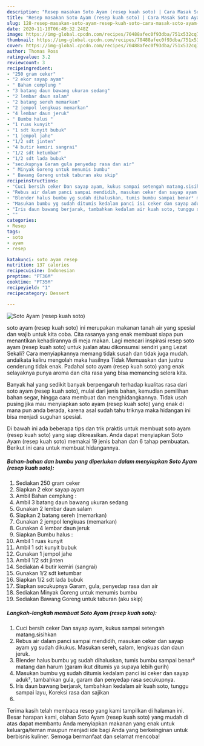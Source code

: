 ```yaml
---
description: "Resep masakan Soto Ayam (resep kuah soto) | Cara Masak Soto Ayam (resep kuah soto) Yang Lezat"
title: "Resep masakan Soto Ayam (resep kuah soto) | Cara Masak Soto Ayam (resep kuah soto) Yang Lezat"
slug: 128-resep-masakan-soto-ayam-resep-kuah-soto-cara-masak-soto-ayam-resep-kuah-soto-yang-lezat
date: 2020-11-10T06:49:32.248Z
image: https://img-global.cpcdn.com/recipes/70488afec0f93dba/751x532cq70/soto-ayam-resep-kuah-soto-foto-resep-utama.jpg
thumbnail: https://img-global.cpcdn.com/recipes/70488afec0f93dba/751x532cq70/soto-ayam-resep-kuah-soto-foto-resep-utama.jpg
cover: https://img-global.cpcdn.com/recipes/70488afec0f93dba/751x532cq70/soto-ayam-resep-kuah-soto-foto-resep-utama.jpg
author: Thomas Ross
ratingvalue: 3.2
reviewcount: 3
recipeingredient:
- "250 gram ceker"
- "2 ekor sayap ayam"
- " Bahan cemplung "
- "3 batang daun bawang ukuran sedang"
- "2 lembar daun salam"
- "2 batang sereh memarkan"
- "2 jempol lengkuas memarkan"
- "4 lembar daun jeruk"
- " Bumbu halus "
- "1 ruas kunyit"
- "1 sdt kunyit bubuk"
- "1 jempol jahe"
- "1/2 sdt jinten"
- "4 butir kemiri sangrai"
- "1/2 sdt ketumbar"
- "1/2 sdt lada bubuk"
- "secukupnya Garam gula penyedap rasa dan air"
- " Minyak Goreng untuk menumis bumbu"
- " Bawang Goreng untuk taburan aku skip"
recipeinstructions:
- "Cuci bersih ceker Dan sayap ayam, kukus sampai setengah matang.sisihkan"
- "Rebus air dalam panci sampai mendidih, masukan ceker dan sayap ayam yg sudah dikukus. Masukan sereh, salam, lengkuas dan daun jeruk."
- "Blender halus bumbu yg sudah dihaluskan, tumis bumbu sampai benar² matang dan harum (garam ikut ditumis ya supaya lebih gurih)"
- "Masukan bumbu yg sudah ditumis kedalam panci isi ceker dan sayap aduk², tambahkan gula, garam dan penyedap rasa secukupnya."
- "Iris daun bawang berjarak, tambahkan kedalam air kuah soto, tunggu sampai layu, Koreksi rasa dan sajikan"
- ""
categories:
- Resep
tags:
- soto
- ayam
- resep

katakunci: soto ayam resep 
nutrition: 137 calories
recipecuisine: Indonesian
preptime: "PT36M"
cooktime: "PT35M"
recipeyield: "1"
recipecategory: Dessert

---
```



![Soto Ayam (resep kuah soto)](https://img-global.cpcdn.com/recipes/70488afec0f93dba/751x532cq70/soto-ayam-resep-kuah-soto-foto-resep-utama.jpg)


soto ayam (resep kuah soto) ini merupakan makanan tanah air yang spesial dan wajib untuk kita coba. Cita rasanya yang enak membuat siapa pun menantikan kehadirannya di meja makan.
Lagi mencari inspirasi resep soto ayam (resep kuah soto) untuk jualan atau dikonsumsi sendiri yang Lezat Sekali? Cara menyiapkannya memang tidak susah dan tidak juga mudah. andaikata keliru mengolah maka hasilnya Tidak Memuaskan dan justru cenderung tidak enak. Padahal soto ayam (resep kuah soto) yang enak selayaknya punya aroma dan cita rasa yang bisa memancing selera kita.

Banyak hal yang sedikit banyak berpengaruh terhadap kualitas rasa dari soto ayam (resep kuah soto), mulai dari jenis bahan, kemudian pemilihan bahan segar, hingga cara membuat dan menghidangkannya. Tidak usah pusing jika mau menyiapkan soto ayam (resep kuah soto) yang enak di mana pun anda berada, karena asal sudah tahu triknya maka hidangan ini bisa menjadi suguhan spesial.




Di bawah ini ada beberapa tips dan trik praktis untuk membuat soto ayam (resep kuah soto) yang siap dikreasikan. Anda dapat menyiapkan Soto Ayam (resep kuah soto) memakai 19 jenis bahan dan 6 tahap pembuatan. Berikut ini cara untuk membuat hidangannya.

<!--inarticleads1-->

##### Bahan-bahan dan bumbu yang diperlukan dalam menyiapkan Soto Ayam (resep kuah soto):

1. Sediakan 250 gram ceker
1. Siapkan 2 ekor sayap ayam
1. Ambil  Bahan cemplung :
1. Ambil 3 batang daun bawang ukuran sedang
1. Gunakan 2 lembar daun salam
1. Siapkan 2 batang sereh (memarkan)
1. Gunakan 2 jempol lengkuas (memarkan)
1. Gunakan 4 lembar daun jeruk
1. Siapkan  Bumbu halus :
1. Ambil 1 ruas kunyit
1. Ambil 1 sdt kunyit bubuk
1. Gunakan 1 jempol jahe
1. Ambil 1/2 sdt jinten
1. Sediakan 4 butir kemiri (sangrai)
1. Gunakan 1/2 sdt ketumbar
1. Siapkan 1/2 sdt lada bubuk
1. Siapkan secukupnya Garam, gula, penyedap rasa dan air
1. Sediakan  Minyak Goreng untuk menumis bumbu
1. Sediakan  Bawang Goreng untuk taburan (aku skip)




<!--inarticleads2-->

##### Langkah-langkah membuat Soto Ayam (resep kuah soto):

1. Cuci bersih ceker Dan sayap ayam, kukus sampai setengah matang.sisihkan
1. Rebus air dalam panci sampai mendidih, masukan ceker dan sayap ayam yg sudah dikukus. Masukan sereh, salam, lengkuas dan daun jeruk.
1. Blender halus bumbu yg sudah dihaluskan, tumis bumbu sampai benar² matang dan harum (garam ikut ditumis ya supaya lebih gurih)
1. Masukan bumbu yg sudah ditumis kedalam panci isi ceker dan sayap aduk², tambahkan gula, garam dan penyedap rasa secukupnya.
1. Iris daun bawang berjarak, tambahkan kedalam air kuah soto, tunggu sampai layu, Koreksi rasa dan sajikan
1. 




Terima kasih telah membaca resep yang kami tampilkan di halaman ini. Besar harapan kami, olahan Soto Ayam (resep kuah soto) yang mudah di atas dapat membantu Anda menyiapkan makanan yang enak untuk keluarga/teman maupun menjadi ide bagi Anda yang berkeinginan untuk berbisnis kuliner. Semoga bermanfaat dan selamat mencoba!
